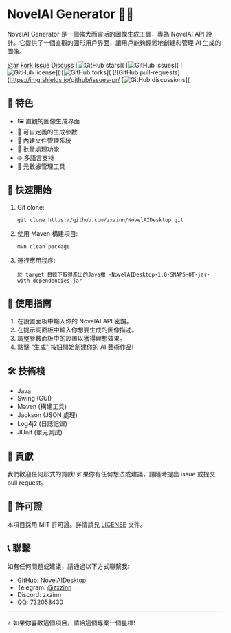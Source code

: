 # NovelAI Generator 🎨🤖

NovelAI Generator 是一個強大而靈活的圖像生成工具，專為 NovelAI API 設計。它提供了一個直觀的圖形用戶界面，讓用戶能夠輕鬆地創建和管理 AI 生成的圖像。

<a class="github-button" href="https://github.com/zxzinn/NovelAIDesktop" data-color-scheme="no-preference: light; light: light; dark: dark;" data-size="large" data-show-count="true" aria-label="Star zxzinn/NovelAIDesktop on GitHub">Star</a>
<a class="github-button" href="https://github.com/zxzinn/NovelAIDesktop/fork" data-color-scheme="no-preference: light; light: light; dark: dark;" data-size="large" data-show-count="true" aria-label="Fork zxzinn/NovelAIDesktop on GitHub">Fork</a>
<a class="github-button" href="https://github.com/zxzinn/NovelAIDesktop/issues" data-color-scheme="no-preference: light; light: light; dark: dark;" data-size="large" aria-label="Issue zxzinn/NovelAIDesktop on GitHub">Issue</a>
<a class="github-button" href="https://github.com/zxzinn/NovelAIDesktop/discussions" data-color-scheme="no-preference: light; light: light; dark: dark;" data-size="large" aria-label="Discuss zxzinn/NovelAIDesktop on GitHub">Discuss</a>
[![GitHub stars](https://img.shields.io/github/stars/zxzinn/NovelAIDesktop)](
[![GitHub issues](https://img.shields.io/github/issues/zxzinn/NovelAIDesktop)](
[![GitHub license](https://img.shields.io/github/license/zxzinn/NovelAIDesktop)](
[![GitHub forks](https://img.shields.io/github/forks/zxzinn/NovelAIDesktop)](
[![GitHub pull-requests](https://img.shields.io/github/issues-pr/
[![GitHub discussions](https://img.shields.io/github/discussions/zxzinn/NovelAIDesktop)](
## 🌟 特色

- 🖼️ 直觀的圖像生成界面
- 🔧 可自定義的生成參數
- 📁 內建文件管理系統
- 🔄 批量處理功能
- 🌐 多語言支持
- 💾 元數據管理工具

## 🚀 快速開始

1. Git clone:
   ```
   git clone https://github.com/zxzinn/NovelAIDesktop.git
   ```
2. 使用 Maven 構建項目:
   ```
   mvn clean package
   ```
3. 運行應用程序:
   ```
   於 target 目錄下取得產出的Java檔 -NovelAIDesktop-1.0-SNAPSHOT-jar-with-dependencies.jar
   ```

## 📖 使用指南

1. 在設置面板中輸入你的 NovelAI API 密鑰。
2. 在提示詞面板中輸入你想要生成的圖像描述。
3. 調整參數面板中的設置以獲得理想效果。
4. 點擊 "生成" 按鈕開始創建你的 AI 藝術作品!

## 🛠️ 技術棧

- Java
- Swing (GUI)
- Maven (構建工具)
- Jackson (JSON 處理)
- Log4j2 (日誌記錄)
- JUnit (單元測試)

## 🤝 貢獻

我們歡迎任何形式的貢獻! 如果你有任何想法或建議，請隨時提出 issue 或提交 pull request。

## 📄 許可證

本項目採用 MIT 許可證。詳情請見 [LICENSE](LICENSE) 文件。

## 📞 聯繫

如有任何問題或建議，請通過以下方式聯繫我:

- GitHub: [NovelAIDesktop](https://github.com/zxzinn/NovelAIDesktop)
- Telegram: [@zxzinn](https://t.me/zxzinn)
- Discord: zxzinn
- QQ: 732058430

---

⭐️ 如果你喜歡這個項目，請給這個專案一個星標!
